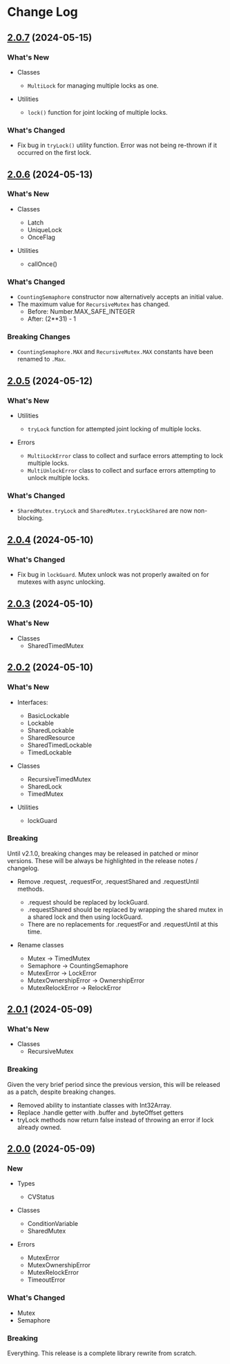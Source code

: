 # Change Log

## [2.0.7](https://github.com/havelessbemore/semafy/compare/v2.0.6...v2.0.7) (2024-05-15)

### What's New

- Classes
    - `MultiLock` for managing multiple locks as one.

- Utilities
    - `lock()` function for joint locking of multiple locks.

### What's Changed

- Fix bug in `tryLock()` utility function. Error was not being re-thrown if it occurred on the first lock.

## [2.0.6](https://github.com/havelessbemore/semafy/compare/v2.0.5...v2.0.6) (2024-05-13)

### What's New

- Classes
    - Latch
    - UniqueLock
    - OnceFlag

- Utilities
    - callOnce()

### What's Changed

- `CountingSemaphore` constructor now alternatively accepts an initial value.
- The maximum value for `RecursiveMutex` has changed.
    - Before: Number.MAX_SAFE_INTEGER
    - After: (2**31) - 1

### Breaking Changes

- `CountingSemaphore.MAX` and `RecursiveMutex.MAX` constants have been renamed to `.Max`.

## [2.0.5](https://github.com/havelessbemore/semafy/compare/v2.0.4...v2.0.5) (2024-05-12)

### What's New

- Utilities
    - `tryLock` function for attempted joint locking of multiple locks.

- Errors
    - `MultiLockError` class to collect and surface errors attempting to lock multiple locks.
    - `MultiUnlockError` class to collect and surface errors attempting to unlock multiple locks.

### What's Changed

- `SharedMutex.tryLock` and `SharedMutex.tryLockShared` are now non-blocking.

## [2.0.4](https://github.com/havelessbemore/semafy/compare/v2.0.3...v2.0.4) (2024-05-10)

### What's Changed

- Fix bug in `lockGuard`. Mutex unlock was not properly awaited on for mutexes with async unlocking.

## [2.0.3](https://github.com/havelessbemore/semafy/compare/v2.0.2...v2.0.3) (2024-05-10)

### What's New

- Classes
    - SharedTimedMutex

## [2.0.2](https://github.com/havelessbemore/semafy/compare/v2.0.1...v2.0.2) (2024-05-10)

### What's New

- Interfaces:
    - BasicLockable
    - Lockable
    - SharedLockable
    - SharedResource
    - SharedTimedLockable
    - TimedLockable

- Classes
    - RecursiveTimedMutex
    - SharedLock
    - TimedMutex

- Utilities
    - lockGuard

### Breaking

Until v2.1.0, breaking changes may be released in patched or minor versions. These will be always be highlighted in the release notes / changelog.

- Remove .request, .requestFor, .requestShared and .requestUntil methods. 
    - .request should be replaced by lockGuard. 
    - .requestShared should be replaced by wrapping the shared mutex in a shared lock and then using lockGuard.
    - There are no replacements for .requestFor and .requestUntil at this time.

- Rename classes
    - Mutex -> TimedMutex
    - Semaphore -> CountingSemaphore
    - MutexError -> LockError
    - MutexOwnershipError -> OwnershipError
    - MutexRelockError -> RelockError

## [2.0.1](https://github.com/havelessbemore/semafy/compare/v2.0.0...v2.0.1) (2024-05-09)

### What's New

- Classes
    - RecursiveMutex

### Breaking
Given the very brief period since the previous version, this will be released as a patch, despite breaking changes.

- Removed ability to instantiate classes with Int32Array.
- Replace .handle getter with .buffer and .byteOffset getters
- tryLock methods now return false instead of throwing an error if lock already owned.

## [2.0.0](https://github.com/havelessbemore/semafy/compare/v1.0.5...v2.0.0) (2024-05-09)

### New

- Types
    - CVStatus

- Classes
    - ConditionVariable
    - SharedMutex

- Errors
    - MutexError
    - MutexOwnershipError
    - MutexRelockError
    - TimeoutError

### What's Changed

- Mutex
- Semaphore

### Breaking

Everything. This release is a complete library rewrite from scratch.

